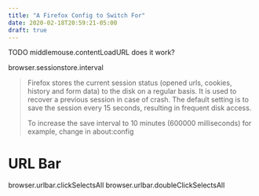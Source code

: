 ```yaml
---
title: "A Firefox Config to Switch For"
date: 2020-02-18T20:59:21-05:00
draft: true
---
```


TODO middlemouse.contentLoadURL does it work?

browser.sessionstore.interval

> Firefox stores the current session status (opened urls, cookies, history and form data) to the disk on a regular basis. It is used to recover a previous session in case of crash. The default setting is to save the session every 15 seconds, resulting in frequent disk access.
>
> To increase the save interval to 10 minutes (600000 milliseconds) for example, change in about:config

# URL Bar
browser.urlbar.clickSelectsAll
browser.urlbar.doubleClickSelectsAll

